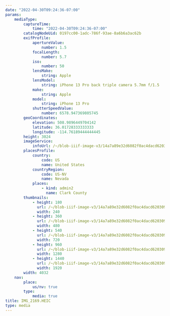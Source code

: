 ```yaml
---
date: "2022-04-30T09:24:36-07:00"
params:
    mediaType:
        captureTime:
            time: "2022-04-30T09:24:36-07:00"
        catalogNodeUid: 0197cc00-1adc-786f-93ae-8a6b6a3ac62b
        exifProfile:
            apertureValue:
                number: 1.5
            focalLength:
                number: 5.7
            iso:
                number: 50
            lensMake:
                string: Apple
            lensModel:
                string: iPhone 13 Pro back triple camera 5.7mm f/1.5
            make:
                string: Apple
            model:
                string: iPhone 13 Pro
            shutterSpeedValue:
                number: 6578.947369805745
        geoCoordinates:
            elevation: 508.9896449704142
            latitude: 36.01728333333333
            longitude: -114.76189444444445
        height: 3024
        imageService:
            infoUrl: /~/blob-iiif-image-v3/14a7a89e32d6082f0ac4dacd620309b2deaeaafbd842f3af28268456f9664237/info.json
        placesProfile:
            country:
                code: US
                name: United States
            countryRegion:
                code: US-NV
                name: Nevada
            places:
                - kind: admin2
                  name: Clark County
        thumbnails:
            - height: 180
              url: /~/blob-iiif-image-v3/14a7a89e32d6082f0ac4dacd620309b2deaeaafbd842f3af28268456f9664237/full/240%2C180/0/default.jpg
              width: 240
            - height: 360
              url: /~/blob-iiif-image-v3/14a7a89e32d6082f0ac4dacd620309b2deaeaafbd842f3af28268456f9664237/full/480%2C360/0/default.jpg
              width: 480
            - height: 540
              url: /~/blob-iiif-image-v3/14a7a89e32d6082f0ac4dacd620309b2deaeaafbd842f3af28268456f9664237/full/720%2C540/0/default.jpg
              width: 720
            - height: 960
              url: /~/blob-iiif-image-v3/14a7a89e32d6082f0ac4dacd620309b2deaeaafbd842f3af28268456f9664237/full/1280%2C960/0/default.jpg
              width: 1280
            - height: 1440
              url: /~/blob-iiif-image-v3/14a7a89e32d6082f0ac4dacd620309b2deaeaafbd842f3af28268456f9664237/full/1920%2C1440/0/default.jpg
              width: 1920
        width: 4032
    nav:
        place:
            us/nv: true
        type:
            media: true
title: IMG_2169.HEIC
type: media
---
```

